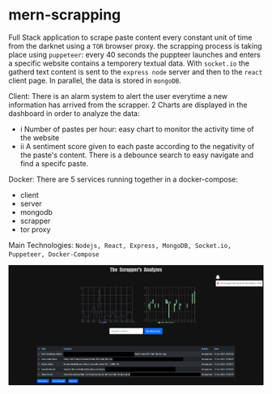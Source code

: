 # mern-scrapping

Full Stack application to scrape paste content every constant unit of time from the darknet using a `TOR` browser proxy.
the scrapping process is taking place using `puppeteer`:
every 40 seconds the puppteer launches and enters a specific website contains a temporery textual data.
With `socket.io` the gatherd text content is sent to the `express node` server and then to the `react` client page.
In parallel, the data is stored in `mongoDB`.

Client:
There is an alarm system to alert the user everytime a new information has arrived from the scrapper.
2 Charts are displayed in the dashboard in order to analyze the data:
  - i Number of pastes per hour: easy chart to monitor the activity time of the website
  - ii A sentiment score given to each paste according to the negativity of the paste's content.
There is a debounce search to easy navigate and find a specifc paste.

Docker:
There are 5 services running together in a docker-compose:
- client
- server
- mongodb
- scrapper
- tor proxy

Main Technologies:
`Nodejs, React, Express, MongoDB, Socket.io, Puppeteer, Docker-Compose`

<img src="./scrape.jpg"/>
